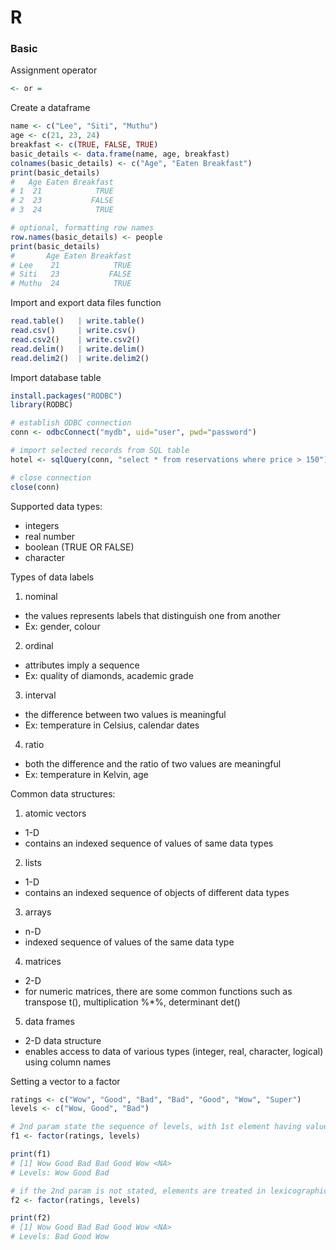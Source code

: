 # R 
### Basic
Assignment operator
```r
<- or =
```

Create a dataframe
```r
name <- c("Lee", "Siti", "Muthu")
age <- c(21, 23, 24)
breakfast <- c(TRUE, FALSE, TRUE)
basic_details <- data.frame(name, age, breakfast)
colnames(basic_details) <- c("Age", "Eaten Breakfast")
print(basic_details)
#   Age Eaten Breakfast
# 1  21            TRUE  
# 2  23           FALSE
# 3  24            TRUE

# optional, formatting row names
row.names(basic_details) <- people
print(basic_details)
#       Age Eaten Breakfast
# Lee    21            TRUE  
# Siti   23           FALSE
# Muthu  24            TRUE
```

Import and export data files function
```r
read.table()   | write.table()
read.csv()     | write.csv()
read.csv2()    | write.csv2()
read.delim()   | write.delim()
read.delim2()  | write.delim2()
```

Import database table
```r
install.packages("RODBC")
library(RODBC)

# establish ODBC connection
conn <- odbcConnect("mydb", uid="user", pwd="password")

# import selected records from SQL table
hotel <- sqlQuery(conn, "select * from reservations where price > 150")

# close connection
close(conn)
```

Supported data types:
- integers
- real number
- boolean (TRUE OR FALSE)
- character

Types of data labels
1. nominal
- the values represents labels that distinguish one from another
- Ex: gender, colour

2. ordinal
- attributes imply a sequence
- Ex: quality of diamonds, academic grade

3. interval
- the difference between two values is meaningful
- Ex: temperature in Celsius, calendar dates

4. ratio
- both the difference and the ratio of two values are meaningful
- Ex: temperature in Kelvin, age

Common data structures:
1. atomic vectors
- 1-D
- contains an indexed sequence of values of same data types

2. lists
- 1-D
- contains an indexed sequence of objects of different data types

3. arrays
- n-D
- indexed sequence of values of the same data type

4. matrices
- 2-D
- for numeric matrices, there are some common functions such as transpose t(), multiplication %\*%, determinant det()

5. data frames
- 2-D data structure
- enables access to data of various types (integer, real, character, logical) using column names

Setting a vector to a factor
```r
ratings <- c("Wow", "Good", "Bad", "Bad", "Good", "Wow", "Super")
levels <- c("Wow, Good", "Bad")

# 2nd param state the sequence of levels, with 1st element having value 1, etc
f1 <- factor(ratings, levels)

print(f1) 
# [1] Wow Good Bad Bad Good Wow <NA>
# Levels: Wow Good Bad

# if the 2nd param is not stated, elements are treated in lexicographically
f2 <- factor(ratings, levels)

print(f2)
# [1] Wow Good Bad Bad Good Wow <NA>
# Levels: Bad Good Wow
```

